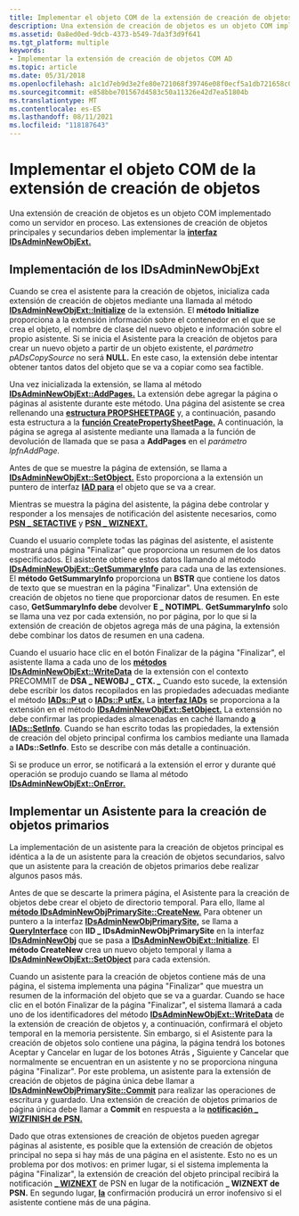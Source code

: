```yaml
---
title: Implementar el objeto COM de la extensión de creación de objetos
description: Una extensión de creación de objetos es un objeto COM implementado como un servidor en proceso. Las extensiones de creación de objetos principales y secundarios deben implementar la interfaz IDsAdminNewObjExt.
ms.assetid: 0a8ed0ed-9dcb-4373-b549-7da3f3d9f641
ms.tgt_platform: multiple
keywords:
- Implementar la extensión de creación de objetos COM AD
ms.topic: article
ms.date: 05/31/2018
ms.openlocfilehash: a1c1d7eb9d3e2fe80e721068f39746e08f0ecf5a1db721658c02ec52aca39687
ms.sourcegitcommit: e858bbe701567d4583c50a11326e42d7ea51804b
ms.translationtype: MT
ms.contentlocale: es-ES
ms.lasthandoff: 08/11/2021
ms.locfileid: "118187643"
---
```

# <a name="implementing-the-object-creation-extension-com-object"></a>Implementar el objeto COM de la extensión de creación de objetos

Una extensión de creación de objetos es un objeto COM implementado como un servidor en proceso. Las extensiones de creación de objetos principales y secundarios deben implementar la [**interfaz IDsAdminNewObjExt.**](/windows/desktop/api/DSAdmin/nn-dsadmin-idsadminnewobjext)

## <a name="implementing-idsadminnewobjext"></a>Implementación de los IDsAdminNewObjExt

Cuando se crea el asistente para la creación de objetos, inicializa cada extensión de creación de objetos mediante una llamada al método [**IDsAdminNewObjExt::Initialize**](/windows/desktop/api/DSAdmin/nf-dsadmin-idsadminnewobjext-initialize) de la extensión. El **método Initialize** proporciona a la extensión información sobre el contenedor en el que se crea el objeto, el nombre de clase del nuevo objeto e información sobre el propio asistente. Si se inicia el Asistente para la creación de objetos para crear un nuevo objeto a partir de un objeto existente, el *parámetro pADsCopySource* no será **NULL.** En este caso, la extensión debe intentar obtener tantos datos del objeto que se va a copiar como sea factible.

Una vez inicializada la extensión, se llama al método [**IDsAdminNewObjExt::AddPages.**](/windows/desktop/api/DSAdmin/nf-dsadmin-idsadminnewobjext-addpages) La extensión debe agregar la página o páginas al asistente durante este método. Una página del asistente se crea rellenando una [**estructura PROPSHEETPAGE**](/windows/win32/api/prsht/ns-prsht-propsheetpagea_v2) y, a continuación, pasando esta estructura a la [**función CreatePropertySheetPage.**](/windows/win32/api/prsht/nf-prsht-createpropertysheetpagea) A continuación, la página se agrega al asistente mediante una llamada a la función de devolución de llamada que se pasa a **AddPages** en el *parámetro lpfnAddPage.*

Antes de que se muestre la página de extensión, se llama a [**IDsAdminNewObjExt::SetObject.**](/windows/desktop/api/DSAdmin/nf-dsadmin-idsadminnewobjext-setobject) Esto proporciona a la extensión un puntero de interfaz [**IAD para**](/windows/desktop/api/iads/nn-iads-iads) el objeto que se va a crear.

Mientras se muestra la página del asistente, la página debe controlar y responder a los mensajes de notificación del asistente necesarios, como [**PSN \_ SETACTIVE**](../controls/psn-setactive.md) y [**PSN \_ WIZNEXT.**](../controls/psn-wiznext.md)

Cuando el usuario complete todas las páginas del asistente, el asistente mostrará una página "Finalizar" que proporciona un resumen de los datos especificados. El asistente obtiene estos datos llamando al método [**IDsAdminNewObjExt::GetSummaryInfo**](/windows/desktop/api/DSAdmin/nf-dsadmin-idsadminnewobjext-getsummaryinfo) para cada una de las extensiones. El **método GetSummaryInfo** proporciona un **BSTR** que contiene los datos de texto que se muestran en la página "Finalizar". Una extensión de creación de objetos no tiene que proporcionar datos de resumen. En este caso, **GetSummaryInfo debe** devolver **E \_ NOTIMPL**. **GetSummaryInfo** solo se llama una vez por cada extensión, no por página, por lo que si la extensión de creación de objetos agrega más de una página, la extensión debe combinar los datos de resumen en una cadena.

Cuando el usuario  hace clic en el botón Finalizar de la página "Finalizar", el asistente llama a cada uno de los [**métodos IDsAdminNewObjExt::WriteData**](/windows/desktop/api/DSAdmin/nf-dsadmin-idsadminnewobjext-writedata) de la extensión con el contexto PRECOMMIT de **DSA \_ NEWOBJ \_ CTX. \_** Cuando esto sucede, la extensión debe escribir los datos recopilados en las propiedades adecuadas mediante el método [**IADs::P ut**](/windows/desktop/api/iads/nf-iads-iads-put) o [**IADs::P utEx.**](/windows/desktop/api/iads/nf-iads-iads-putex) La [**interfaz IADs**](/windows/desktop/api/iads/nn-iads-iads) se proporciona a la extensión en el método [**IDsAdminNewObjExt::SetObject.**](/windows/desktop/api/DSAdmin/nf-dsadmin-idsadminnewobjext-setobject) La extensión no debe confirmar las propiedades almacenadas en caché llamando [**a IADs::SetInfo**](/windows/desktop/api/iads/nf-iads-iads-setinfo). Cuando se han escrito todas las propiedades, la extensión de creación del objeto principal confirma los cambios mediante una llamada a **IADs::SetInfo**. Esto se describe con más detalle a continuación.

Si se produce un error, se notificará a la extensión el error y durante qué operación se produjo cuando se llama al método [**IDsAdminNewObjExt::OnError.**](/windows/desktop/api/DSAdmin/nf-dsadmin-idsadminnewobjext-onerror)

## <a name="implementing-a-primary-object-creation-wizard"></a>Implementar un Asistente para la creación de objetos primarios

La implementación de un asistente para la creación de objetos principal es idéntica a la de un asistente para la creación de objetos secundarios, salvo que un asistente para la creación de objetos primarios debe realizar algunos pasos más.

Antes de que se descarte la primera página, el Asistente para la creación de objetos debe crear el objeto de directorio temporal. Para ello, llame al [**método IDsAdminNewObjPrimarySite::CreateNew.**](/windows/desktop/api/DSAdmin/nf-dsadmin-idsadminnewobjprimarysite-createnew) Para obtener un puntero a la interfaz [**IDsAdminNewObjPrimarySite,**](/windows/desktop/api/DSAdmin/nn-dsadmin-idsadminnewobjprimarysite) se llama a [**QueryInterface**](/windows/win32/api/unknwn/nf-unknwn-iunknown-queryinterface(q)) con **IID \_ IDsAdminNewObjPrimarySite** en la interfaz [**IDsAdminNewObj**](/windows/desktop/api/DSAdmin/nn-dsadmin-idsadminnewobj) que se pasa a [**IDsAdminNewObjExt::Initialize**](/windows/desktop/api/DSAdmin/nf-dsadmin-idsadminnewobjext-initialize). El **método CreateNew** crea un nuevo objeto temporal y llama a [**IDsAdminNewObjExt::SetObject**](/windows/desktop/api/DSAdmin/nf-dsadmin-idsadminnewobjext-setobject) para cada extensión.

Cuando un asistente para la creación de objetos contiene más de una página, el sistema implementa una página "Finalizar" que muestra un resumen de la información del objeto que se va a guardar. Cuando  se hace clic en el botón Finalizar de la página "Finalizar", el sistema llamará a cada uno de los identificadores del método [**IDsAdminNewObjExt::WriteData**](/windows/desktop/api/DSAdmin/nf-dsadmin-idsadminnewobjext-writedata) de la extensión de creación de objetos y, a continuación, confirmará el objeto temporal en la memoria persistente. Sin embargo, si el Asistente para la creación  de  objetos solo contiene una  página, la página tendrá los botones Aceptar y Cancelar en lugar de los botones Atrás **,** Siguiente y Cancelar que normalmente se encuentran en un asistente y no se proporciona ninguna página "Finalizar".  Por este problema, un asistente para la extensión de creación de objetos de página única debe llamar a [**IDsAdminNewObjPrimarySite::Commit**](/windows/desktop/api/DSAdmin/nf-dsadmin-idsadminnewobjprimarysite-commit) para realizar las operaciones de escritura y guardado. Una extensión de creación de objetos primarios de página única debe llamar a **Commit** en respuesta a la [**notificación \_ WIZFINISH de PSN.**](../controls/psn-wizfinish.md)

Dado que otras extensiones de creación de objetos pueden agregar páginas al asistente, es posible que la extensión de creación de objetos principal no sepa si hay más de una página en el asistente. Esto no es un problema por dos motivos: en primer lugar, si el sistema implementa la página "Finalizar", la extensión de creación del objeto principal recibirá la notificación [**\_ WIZNEXT**](../controls/psn-wiznext.md) de PSN en lugar de la notificación **\_ WIZNEXT de PSN.** En segundo lugar, [**la**](/windows/desktop/api/DSAdmin/nf-dsadmin-idsadminnewobjprimarysite-commit) confirmación producirá un error inofensivo si el asistente contiene más de una página.

 

 